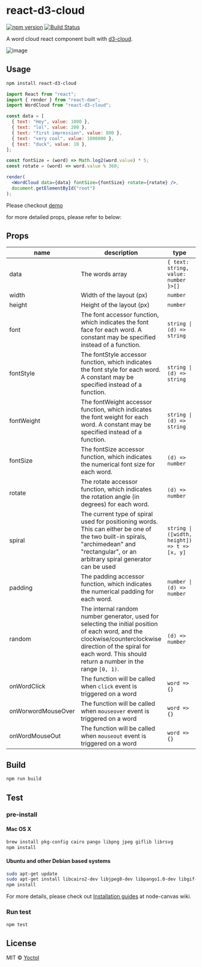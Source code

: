 # react-d3-cloud

[![npm version](https://badge.fury.io/js/react-d3-cloud.svg)](https://badge.fury.io/js/react-d3-cloud)
[![Build Status](https://github.com/Yoctol/react-d3-cloud/workflows/CI/badge.svg?branch=master)](https://github.com/Yoctol/react-d3-cloud/actions?query=branch%3Amaster)

A word cloud react component built with [d3-cloud](https://github.com/jasondavies/d3-cloud).

![image](https://cloud.githubusercontent.com/assets/6868283/20619528/fa83334c-b32f-11e6-81dd-6fe4fa6c52d9.png)

## Usage

```sh
npm install react-d3-cloud
```

```jsx
import React from "react";
import { render } from "react-dom";
import WordCloud from "react-d3-cloud";

const data = [
  { text: "Hey", value: 1000 },
  { text: "lol", value: 200 },
  { text: "first impression", value: 800 },
  { text: "very cool", value: 1000000 },
  { text: "duck", value: 10 },
];

const fontSize = (word) => Math.log2(word.value) * 5;
const rotate = (word) => word.value % 360;

render(
  <WordCloud data={data} fontSize={fontSize} rotate={rotate} />,
  document.getElementById("root")
);
```

Please checkout [demo](https://yoctol.github.io/react-d3-cloud)

for more detailed props, please refer to below:

## Props

| name               | description                                                                                                                                                                                                              | type                                         | required | default                                  |
| ------------------ | ------------------------------------------------------------------------------------------------------------------------------------------------------------------------------------------------------------------------ | -------------------------------------------- | -------- | ---------------------------------------- |
| data               | The words array                                                                                                                                                                                                          | `{ text: string, value: number }>[]`         | ✓        |
| width              | Width of the layout (px)                                                                                                                                                                                                 | `number`                                     |          | `700`                                    |
| height             | Height of the layout (px)                                                                                                                                                                                                | `number`                                     |          | `600`                                    |
| font               | The font accessor function, which indicates the font face for each word. A constant may be specified instead of a function.                                                                                              | `string \| (d) => string`                    |          | `'serif'`                                  |
| fontStyle          | The fontStyle accessor function, which indicates the font style for each word. A constant may be specified instead of a function.                                                                                        | `string \| (d) => string`                    |          | `'normal'`                               |
| fontWeight         | The fontWeight accessor function, which indicates the font weight for each word. A constant may be specified instead of a function.                                                                                      | `string \| (d) => string`                    |          | `'normal'`                               |
| fontSize           | The fontSize accessor function, which indicates the numerical font size for each word.                                                                                                                                   | `(d) => number`                              |          | `(d) => Math.sqrt(d.value)`              |
| rotate             | The rotate accessor function, which indicates the rotation angle (in degrees) for each word.                                                                                                                             | `(d) => number`                              |          | `() => (~~(Math.random() * 6) - 3) * 30` |
| spiral             | The current type of spiral used for positioning words. This can either be one of the two built-in spirals, "archimedean" and "rectangular", or an arbitrary spiral generator can be used                                 | `string \| ([width, height]) => t => [x, y]` |          | `'archimedean'`                          |
| padding            | The padding accessor function, which indicates the numerical padding for each word.                                                                                                                                      | `number \| (d) => number`                    |          | `1`                                      |
| random             | The internal random number generator, used for selecting the initial position of each word, and the clockwise/counterclockwise direction of the spiral for each word. This should return a number in the range `[0, 1)`. | `(d) => number`                              |          | `Math.random`                            |
| onWordClick        | The function will be called when `click` event is triggered on a word                                                                                                                                                    | `word => {}`                                 |          | null                                     |
| onWorwordMouseOver | The function will be called when `mouseover` event is triggered on a word                                                                                                                                                | `word => {}`                                 |          | null                                     |
| onWordMouseOut     | The function will be called when `mouseout` event is triggered on a word                                                                                                                                                 | `word => {}`                                 |          | null                                     |

## Build

```sh
npm run build
```

## Test

### pre-install

#### Mac OS X

```sh
brew install pkg-config cairo pango libpng jpeg giflib librsvg
npm install
```

#### Ubuntu and other Debian based systems

```sh
sudo apt-get update
sudo apt-get install libcairo2-dev libjpeg8-dev libpango1.0-dev libgif-dev build-essential g++
npm install
```

For more details, please check out [Installation guides](https://github.com/Automattic/node-canvas/wiki) at node-canvas wiki.

### Run test

```sh
npm test
```

## License

MIT © [Yoctol](https://github.com/Yoctol/react-d3-cloud)
